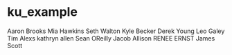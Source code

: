 # ku_example

Aaron Brooks
Mia Hawkins
Seth Walton
Kyle Becker
Derek Young
Leo Galey
Tim Alexs
kathryn allen
Sean OReilly
Jacob Allison
RENEE ERNST
James Scott
